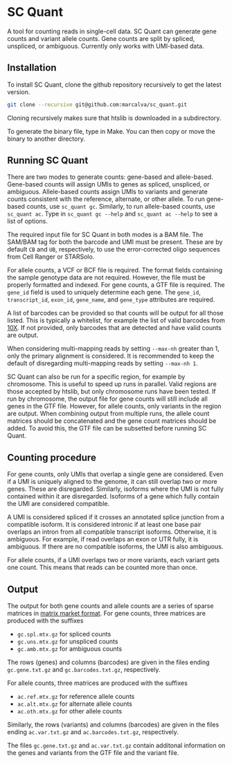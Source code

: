 
# SC Quant

A tool for counting reads in single-cell data. SC Quant can generate 
gene counts and variant allele counts. Gene counts are split by 
spliced, unspliced, or ambiguous.
Currently only works with UMI-based data.

## Installation

To install SC Quant, clone the github repository recursively to get the 
latest version.
```bash
git clone --recursive git@github.com:marcalva/sc_quant.git
```
Cloning recursively makes sure that htslib is downloaded in a subdirectory.

To generate the binary file, type in Make. You can then copy or move the 
binary to another directory.

## Running SC Quant

There are two modes to generate counts: gene-based and allele-based. 
Gene-based counts will assign UMIs to genes as spliced, unspliced, or 
ambiguous. Allele-based counts assign UMIs to variants and generate counts 
consistent with the reference, alternate, or other allele. To run 
gene-based counts, use `sc_quant gc`. Similarly, to run allele-based
counts, use `sc_quant ac`. Type in `sc_quant gc --help` and 
`sc_quant ac --help` to see a list of options.

The required input file for SC Quant in both modes is a BAM file. The 
SAM/BAM tag for both the barcode and UMI must be present. These are 
by default `CB` and `UB`, respectively, to use the error-corrected 
oligo sequences from Cell Ranger or STARSolo.

For allele counts, a VCF or BCF file is required. The format fields containing 
the sample genotype data are not required. However, the file must be 
properly formatted and indexed. For gene counts, a GTF file is required. The 
`gene_id` field is used to uniquely determine each gene. The `gene_id`, 
`transcript_id`, `exon_id`, `gene_name`, and `gene_type` attributes are 
required.

A list of barcodes can be provided so that counts will be output for all 
those listed. This is typically a whitelist, for example the list of valid 
barcodes from [10X](https://kb.10xgenomics.com/hc/en-us/articles/115004506263-What-is-a-barcode-whitelist-).
If not provided, only barcodes that are detected and have valid counts 
are output.

When considering multi-mapping reads by setting `--max-nh` greater than 
1, only the primary alignment is considered. 
It is recommended to keep the default of disregarding multi-mapping 
reads by setting `--max-nh 1`.

SC Quant can also be run for a specific region, for example by chromosome. 
This is useful to speed up runs in parallel.
Valid regions are those accepted by htslib, but only chromosome runs have 
been tested. If run by chromosome, the output file for gene counts will 
still include all genes in the GTF file. However, for allele counts, only 
variants in the region are output. When combining output from multiple runs, 
the allele count matrices should be concatenated and the gene count 
matrices should be added. To avoid this, the GTF file can be subsetted 
before running SC Quant.

## Counting procedure

For gene counts, only UMIs that overlap a single gene are considered. Even 
if a UMI is uniquely aligned to the genome, it can still overlap two or more 
genes. These are disregarded. Similarly, isoforms where the UMI is not 
fully contained within it are disregarded. Isoforms of a gene which fully 
contain the UMI are considered compatible.

A UMI is considered spliced if it crosses an annotated splice junction from 
a compatible isoform. It is considered intronic if at least one base pair 
overlaps an intron from all compatible transcript isoforms.
Otherwise, it is ambiguous. For example, if read overlaps an exon or UTR 
fully, it is ambiguous. If there are no compatible isoforms, the UMI is also 
ambiguous.

For allele counts, if a UMI overlaps two or more variants, each variant 
gets one count. This means that reads can be counted more than once.

## Output

The output for both gene counts and allele counts are a series of sparse 
matrices in [matrix market format](https://math.nist.gov/MatrixMarket/formats.html).
For gene counts, three matrices are produced with the suffixes
- `gc.spl.mtx.gz` for spliced counts
- `gc.uns.mtx.gz` for unspliced counts
- `gc.amb.mtx.gz` for ambiguous counts

The rows (genes) and columns (barcodes) are given in the files ending 
`gc.gene.txt.gz` and `gc.barcodes.txt.gz`, respectively.

For allele counts, three matrices are produced with the suffixes
- `ac.ref.mtx.gz` for reference allele counts
- `ac.alt.mtx.gz` for alternate allele counts
- `ac.oth.mtx.gz` for other allele counts

Similarly, the rows (variants) and columns (barcodes) are given in the files 
ending `ac.var.txt.gz` and `ac.barcodes.txt.gz`, respectively.

The files `gc.gene.txt.gz` and `ac.var.txt.gz` contain additonal information 
on the genes and variants from the GTF file and the variant file.

